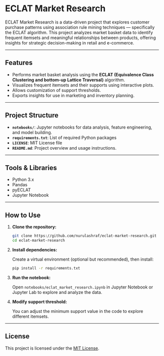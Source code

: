 
# ECLAT Market Research

ECLAT Market Research is a data-driven project that explores customer purchase patterns using association rule mining techniques — specifically the ECLAT algorithm. This project analyzes market basket data to identify frequent itemsets and meaningful relationships between products, offering insights for strategic decision-making in retail and e-commerce.

---

## Features

- Performs market basket analysis using the **ECLAT (Equivalence Class Clustering and bottom-up Lattice Traversal)** algorithm.
- Visualizes frequent itemsets and their supports using interactive plots.
- Allows customization of support thresholds.
- Exports insights for use in marketing and inventory planning.

---

## Project Structure

- **`notebooks/`**: Jupyter notebooks for data analysis, feature engineering, and model building.
- **`requirements.txt`**: List of required Python packages
- **`LICENSE`**: MIT License file
- **`README.md`**: Project overview and usage instructions.

---

## Tools & Libraries

- Python 3.x
- Pandas
- pyECLAT
- Jupyter Notebook

---

## How to Use

1. **Clone the repository:**

   ```bash
   git clone https://github.com/nurulashraf/eclat-market-research.git
   cd eclat-market-research
   ````

2. **Install dependencies:**

   Create a virtual environment (optional but recommended), then install:

   ```bash
   pip install -r requirements.txt
   ```

3. **Run the notebook:**

   Open `notebooks/eclat_market_research.ipynb` in Jupyter Notebook or Jupyter Lab to explore and analyze the data.

4. **Modify support threshold:**

   You can adjust the minimum support value in the code to explore different itemsets.

---

## License

This project is licensed under the [MIT License](LICENSE).

